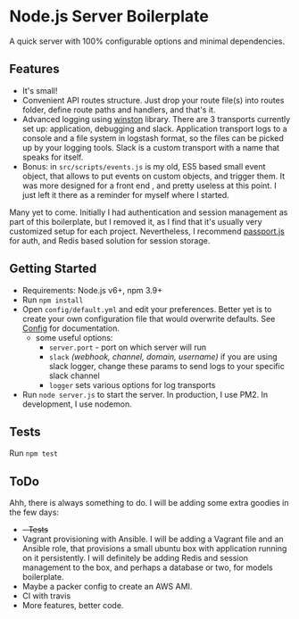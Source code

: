 # Node.js Server Boilerplate

A quick server with 100% configurable options and minimal dependencies.

## Features

- It's small!
- Convenient API routes structure. Just drop your route file(s) into routes folder, define route paths and handlers, and that's it.
- Advanced logging using [winston](https://github.com/winstonjs/winston) library. There are 3 transports currently set up: application, debugging and slack. Application transport logs to a console and a file system in logstash format, so the files can be picked up by your logging tools. Slack is a custom transport with a name that speaks for itself. 
- Bonus: in `src/scripts/events.js` is my old, ES5 based small event object, that allows to put events on custom objects, and trigger them. It was more designed for a front end , and pretty useless at this point. I just left it there as a reminder for myself where I started. 

Many yet to come. Initially I had authentication and session management as part of this boilerplate, but I removed it, as I find that it's usually very customized setup for each project. Nevertheless, I recommend [passport.js](http://passportjs.org/) for auth, and Redis based solution for session storage.


## Getting Started

- Requirements: Node.js v6+, npm 3.9+
- Run `npm install`
- Open `config/default.yml` and edit your preferences. Better yet is to create your own configuration file that would overwrite defaults. See [Config](https://github.com/lorenwest/node-config) for documentation.
    - some useful options:
        - `server.port` - port on which server will run
        - `slack` *(webhook, channel, domain, username)* if you are using slack logger, change these params to send logs to your specific slack channel
        - `logger` sets various options for log transports
- Run `node server.js` to start the server. In production, I use PM2. In development, I use nodemon.

## Tests
Run `npm test`

## ToDo
Ahh, there is always something to do.
I will be adding some extra goodies in the few days:
- ~~- Tests~~
- Vagrant provisioning with Ansible. I will be adding a Vagrant file and an Ansible role, that provisions a small ubuntu box with application running on it persistently. I will definitely be adding Redis and session management to the box, and perhaps a database or two, for models boilerplate.
- Maybe a packer config to create an AWS AMI.
- CI with travis
- More features, better code.

   

        

